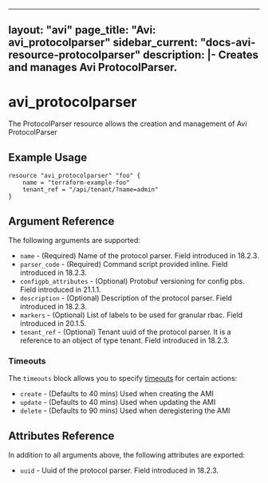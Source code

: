<!--
    Copyright 2021 VMware, Inc.
    SPDX-License-Identifier: Mozilla Public License 2.0
-->
---
layout: "avi"
page_title: "Avi: avi_protocolparser"
sidebar_current: "docs-avi-resource-protocolparser"
description: |-
  Creates and manages Avi ProtocolParser.
---

# avi_protocolparser

The ProtocolParser resource allows the creation and management of Avi ProtocolParser

## Example Usage

```hcl
resource "avi_protocolparser" "foo" {
    name = "terraform-example-foo"
    tenant_ref = "/api/tenant/?name=admin"
}
```

## Argument Reference

The following arguments are supported:

* `name` - (Required) Name of the protocol parser. Field introduced in 18.2.3.
* `parser_code` - (Required) Command script provided inline. Field introduced in 18.2.3.
* `configpb_attributes` - (Optional) Protobuf versioning for config pbs. Field introduced in 21.1.1.
* `description` - (Optional) Description of the protocol parser. Field introduced in 18.2.3.
* `markers` - (Optional) List of labels to be used for granular rbac. Field introduced in 20.1.5.
* `tenant_ref` - (Optional) Tenant uuid of the protocol parser. It is a reference to an object of type tenant. Field introduced in 18.2.3.


### Timeouts

The `timeouts` block allows you to specify [timeouts](https://www.terraform.io/docs/configuration/resources.html#timeouts) for certain actions:

* `create` - (Defaults to 40 mins) Used when creating the AMI
* `update` - (Defaults to 40 mins) Used when updating the AMI
* `delete` - (Defaults to 90 mins) Used when deregistering the AMI

## Attributes Reference

In addition to all arguments above, the following attributes are exported:

* `uuid` -  Uuid of the protocol parser. Field introduced in 18.2.3.

